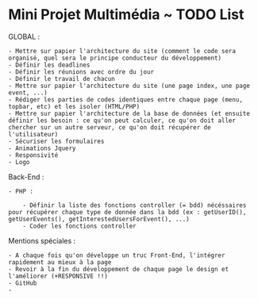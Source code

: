 # Mini Projet Multimédia ~ TODO List

GLOBAL :

	- Mettre sur papier l'architecture du site (comment le code sera organisé, quel sera le principe conducteur du développement)
	- Définir les deadlines
	- Définir les réunions avec ordre du jour
	- Définir le travail de chacun
	- Mettre sur papier l'architecture du site (une page index, une page event, ...)
	- Rédiger les parties de codes identiques entre chaque page (menu, topbar, etc) et les isoler (HTML/PHP)
	- Mettre sur papier l'architecture de la base de données (et ensuite définir les besoin : ce qu'on peut calculer, ce qu'on doit aller chercher sur un autre serveur, ce qu'on doit récupérer de l'utilisateur)
	- Sécuriser les formulaires
	- Animations Jquery
	- Responsivité
	- Logo

Back-End :

	- PHP :

		- Définir la liste des fonctions controller (= bdd) nécéssaires pour récupérer chaque type de donnée dans la bdd (ex : getUserID(), getUserEvents(), getInterestedUsersForEvent(), ...)
		- Coder les fonctions controller



Mentions spéciales :

	- A chaque fois qu'on développe un truc Front-End, l'intégrer rapidement au mieux à la page
	- Revoir à la fin du développement de chaque page le design et l'améliorer (+RESPONSIVE !!)
	- GitHub
	- 